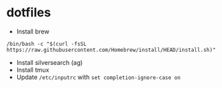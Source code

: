# dotfiles

* Install brew
```
/bin/bash -c "$(curl -fsSL https://raw.githubusercontent.com/Homebrew/install/HEAD/install.sh)"
```

* Install silversearch (ag)
* Install tmux
* Update `/etc/inputrc` with `set completion-ignore-case on`
